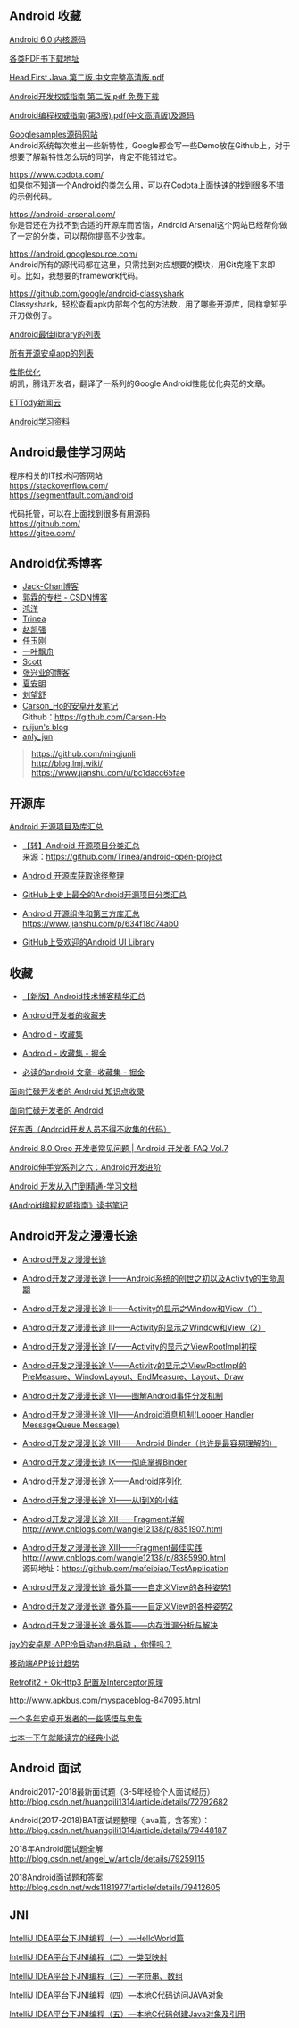 Android 收藏
---

[Android 6.0 内核源码](http://androidxref.com/6.0.1_r10/xref/)  


[各类PDF书下载地址](http://blog.csdn.net/jiongyi1/article/list)  

[Head First Java.第二版.中文完整高清版.pdf](http://download.csdn.net/download/u010963246/9649485)  

[Android开发权威指南 第二版.pdf 免费下载](http://blog.csdn.net/jiongyi1/article/details/79348130)  

[Android编程权威指南(第3版).pdf(中文高清版)及源码](http://download.csdn.net/download/towangjindian/10113191)  

[Googlesamples源码网站](https://github.com/googlesamples)  
Android系统每次推出一些新特性，Google都会写一些Demo放在Github上，对于想要了解新特性怎么玩的同学，肯定不能错过它。  

https://www.codota.com/  
如果你不知道一个Android的类怎么用，可以在Codota上面快速的找到很多不错的示例代码。

https://android-arsenal.com/  
你是否还在为找不到合适的开源库而苦恼，Android Arsenal这个网站已经帮你做了一定的分类，可以帮你提高不少效率。  

https://android.googlesource.com/  
Android所有的源代码都在这里，只需找到对应想要的模块，用Git克隆下来即可。比如，我想要的framework代码。  

https://github.com/google/android-classyshark  
Classyshark，轻松查看apk内部每个包的方法数，用了哪些开源库，同样拿知乎开刀做例子。  

[Android最佳library的列表](https://snowdream.github.io/awesome-android/)  

[所有开源安卓app的列表](https://github.com/pcqpcq/open-source-android-apps)  


[性能优化](http://hukai.me/)  
胡凯，腾讯开发者，翻译了一系列的Google Android性能优化典范的文章。  

[ETTody新闻云](https://www.ettoday.net/)  

[Android学习资料](https://www.jianshu.com/p/3ac0a23b0f81)  

Android最佳学习网站
---
程序相关的IT技术问答网站  
https://stackoverflow.com/  
https://segmentfault.com/android  

代码托管，可以在上面找到很多有用源码  
https://github.com/  
https://gitee.com/  

Android优秀博客
---
- [Jack-Chan博客](http://blog.csdn.net/axi295309066)  
- [郭霖的专栏 - CSDN博客](http://blog.csdn.net/guolin_blog)  
- [鸿洋](http://blog.csdn.net/lmj623565791)  
- [Trinea](http://www.trinea.cn/)  
- [赵凯强](http://blog.csdn.net/zhaokaiqiang1992)  
- [任玉刚](http://blog.csdn.net/singwhatiwanna/)  
- [一叶飘舟](http://blog.csdn.net/jdsjlzx)  
- [Scott](http://blog.csdn.net/liuhe688)  
- [张兴业的博客](http://blog.csdn.net/xyz_lmn)  
- [夏安明](http://blog.csdn.net/xiaanming)  
- [刘望舒](http://blog.csdn.net/itachi85)  
- [Carson_Ho的安卓开发笔记](https://www.jianshu.com/u/383970bef0a0)  
Github：https://github.com/Carson-Ho
- [ruijun's blog](http://blog.liangruijun.com/)  
- [anly_jun](http://blog.lmj.wiki/)  
> https://github.com/mingjunli  
> http://blog.lmj.wiki/  
> https://www.jianshu.com/u/bc1dacc65fae  

开源库
---

[Android 开源项目及库汇总](https://www.jianshu.com/p/383468f58fe1)  

- [【转】Android 开源项目分类汇总](https://www.jianshu.com/p/e1df480726be)  
来源：https://github.com/Trinea/android-open-project  

- [Android 开源库获取途径整理](http://www.trinea.cn/android/android-open-project-summary/)  

- [GitHub上史上最全的Android开源项目分类汇总](https://www.jianshu.com/p/4b307a94ee79)  

- [Android 开源组件和第三方库汇总](https://www.jianshu.com/p/ecce85b3ef70)  
https://www.jianshu.com/p/634f18d74ab0

- [GitHub上受欢迎的Android UI Library](https://www.jianshu.com/p/2a9cd3cbee6a)  

收藏
---

- [【新版】Android技术博客精华汇总](http://www.apkbus.com/thread-313856-1-1.html)  

- [Android开发者的收藏夹](https://github.com/ruijun/Android-Dev-Favorites)  

- [Android - 收藏集](https://www.jianshu.com/p/dad51f6c9c4d)  

- [Android - 收藏集 - 掘金](https://www.jianshu.com/p/5ad013eb5364)  

- [必读的android 文章- 收藏集 - 掘金](https://www.jianshu.com/p/c8488cc14ffe)  

[面向忙碌开发者的 Android 知识点收录](https://www.jianshu.com/p/274a64b8a78f)  

[面向忙碌开发者的 Android](https://www.jianshu.com/p/a6de3c44e15d)  

[好东西（Android开发人员不得不收集的代码）](https://www.jianshu.com/p/1bdd3a0c8897)  

[Android 8.0 Oreo 开发者常见问题 | Android 开发者 FAQ Vol.7](https://www.jianshu.com/p/238165b223f0)  


[Android伸手党系列之六：Android开发进阶](https://www.jianshu.com/p/bc0ec28a2b57)  

[Android 开发从入门到精通-学习文档](https://www.jianshu.com/p/8e73248d52f5)  

[《Android编程权威指南》读书笔记](https://www.jianshu.com/p/f29680c9fd40)  

Android开发之漫漫长途
---
- [Android开发之漫漫长途](http://www.cnblogs.com/wangle12138/tag/Android/)  
- [Android开发之漫漫长途 Ⅰ——Android系统的创世之初以及Activity的生命周期](https://www.jianshu.com/p/5ae787cbb480)  
- [Android开发之漫漫长途 Ⅱ——Activity的显示之Window和View（1）](https://www.jianshu.com/p/70cf64d3a74a)  
- [Android开发之漫漫长途 Ⅲ——Activity的显示之Window和View（2）](https://www.jianshu.com/p/cb14219e6d5c)  
- [Android开发之漫漫长途 Ⅳ——Activity的显示之ViewRootImpl初探](https://www.jianshu.com/p/4f3b22ed24c4)  
- [Android开发之漫漫长途 Ⅴ——Activity的显示之ViewRootImpl的PreMeasure、WindowLayout、EndMeasure、Layout、Draw](https://www.jianshu.com/p/c41c9db830cf)  
- [Android开发之漫漫长途 Ⅵ——图解Android事件分发机制](https://www.cnblogs.com/wangle12138/p/7929068.html)  
- [Android开发之漫漫长途 Ⅶ——Android消息机制(Looper Handler MessageQueue Message)](http://www.cnblogs.com/wangle12138/p/8032687.html)  
- [Android开发之漫漫长途 Ⅷ——Android Binder（也许是最容易理解的）](https://www.cnblogs.com/wangle12138/p/8087709.html)  
- [Android开发之漫漫长途 IX——彻底掌握Binder](http://www.cnblogs.com/wangle12138/p/8192638.html)  
- [Android开发之漫漫长途 X——Android序列化](https://www.cnblogs.com/wangle12138/p/8257016.html)  
- [Android开发之漫漫长途 XI——从I到X的小结](http://www.cnblogs.com/wangle12138/p/8303911.html)  
- [Android开发之漫漫长途 XII——Fragment详解](https://segmentfault.com/a/1190000012991082)  
http://www.cnblogs.com/wangle12138/p/8351907.html  
- [Android开发之漫漫长途 XIII——Fragment最佳实践](https://www.tuicool.com/articles/BzYnaur)  
http://www.cnblogs.com/wangle12138/p/8385990.html  
源码地址：https://github.com/mafeibiao/TestApplication  

- [Android开发之漫漫长途 番外篇——自定义View的各种姿势1](https://www.jianshu.com/p/b9d3f56c71de)  
- [Android开发之漫漫长途 番外篇——自定义View的各种姿势2](https://www.jianshu.com/p/0a1ce27b4a7e)  
- [Android开发之漫漫长途 番外篇——内存泄漏分析与解决](https://www.jianshu.com/p/7bf61653ee16)  

[jay的安卓屋-APP冷启动and热启动 ，你懂吗？](http://www.apkbus.com/blog-561682-77060.html)  

[移动端APP设计趋势](http://www.apkbus.com/blog-822717-76955.html)  

[Retrofit2 + OkHttp3 配置及Interceptor原理](http://www.apkbus.com/blog-847095-77045.html)  

http://www.apkbus.com/myspaceblog-847095.html

[一个多年安卓开发者的一些感悟与忠告](http://www.apkbus.com/blog-847095-72728.html)  

[七本一下午就能读完的经典小说](https://www.jianshu.com/p/9d716371de0d)  

Android 面试
---

Android2017-2018最新面试题（3-5年经验个人面试经历）
http://blog.csdn.net/huangqili1314/article/details/72792682

Android(2017-2018)BAT面试题整理（java篇，含答案）： 
http://blog.csdn.net/huangqili1314/article/details/79448187 

2018年Android面试题全解   
http://blog.csdn.net/angel_w/article/details/79259115

2018Android面试题和答案
http://blog.csdn.net/wds1181977/article/details/79412605

JNI
---
[IntelliJ IDEA平台下JNI编程（一）—HelloWorld篇](https://www.jianshu.com/p/44cbe11e5d35)  

[IntelliJ IDEA平台下JNI编程（二）—类型映射](https://www.jianshu.com/p/3d483597d641)  

[IntelliJ IDEA平台下JNI编程（三）—字符串、数组](https://www.jianshu.com/p/f216b482b90e)  

[IntelliJ IDEA平台下JNI编程（四）—本地C代码访问JAVA对象](https://www.jianshu.com/p/1231d31d672e)  

[IntelliJ IDEA平台下JNI编程（五）—本地C代码创建Java对象及引用](https://www.jianshu.com/p/19a6c3577cab)  





